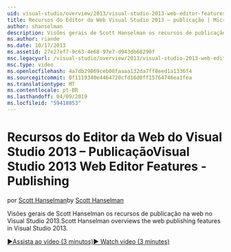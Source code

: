 ```yaml
---
uid: visual-studio/overview/2013/visual-studio-2013-web-editor-features-publishing
title: Recursos do Editor da Web Visual Studio 2013 – publicação | Microsoft Docs
author: shanselman
description: Visões gerais de Scott Hanselman os recursos de publicação na web no Visual Studio 2013.
ms.author: riande
ms.date: 10/17/2013
ms.assetid: 27e27ef7-9c63-4e68-97e7-d943db68290f
msc.legacyurl: /visual-studio/overview/2013/visual-studio-2013-web-editor-features-publishing
msc.type: video
ms.openlocfilehash: 4a7db29869ceb08faaaa132da7ff8eed1a1336f4
ms.sourcegitcommit: 0f1119340e4464720cfd16d0ff15764746ea1fea
ms.translationtype: MT
ms.contentlocale: pt-BR
ms.lasthandoff: 04/09/2019
ms.locfileid: "59418853"
---
```

# <a name="visual-studio-2013-web-editor-features---publishing"></a><span data-ttu-id="97918-103">Recursos do Editor da Web do Visual Studio 2013 – Publicação</span><span class="sxs-lookup"><span data-stu-id="97918-103">Visual Studio 2013 Web Editor Features - Publishing</span></span>

<span data-ttu-id="97918-104">por [Scott Hanselman](https://github.com/shanselman)</span><span class="sxs-lookup"><span data-stu-id="97918-104">by [Scott Hanselman](https://github.com/shanselman)</span></span>

<span data-ttu-id="97918-105">Visões gerais de Scott Hanselman os recursos de publicação na web no Visual Studio 2013.</span><span class="sxs-lookup"><span data-stu-id="97918-105">Scott Hanselman overviews the web publishing features in Visual Studio 2013.</span></span>

[<span data-ttu-id="97918-106">&#9654;Assista ao vídeo (3 minutos)</span><span class="sxs-lookup"><span data-stu-id="97918-106">&#9654; Watch video (3 minutes)</span></span>](https://channel9.msdn.com/Blogs/ASP-NET-Site-Videos/visual-studio-2013-web-editor-features-publishing)
